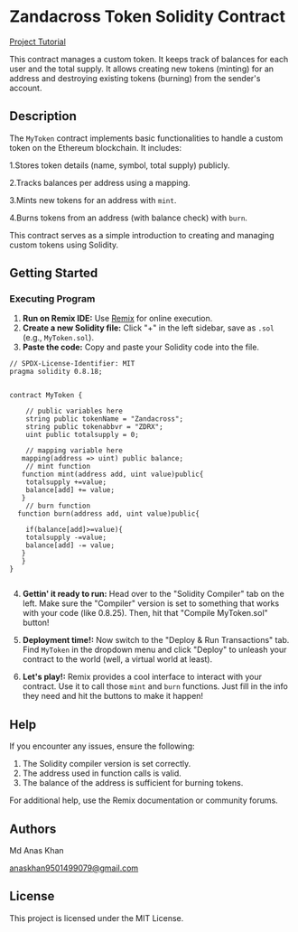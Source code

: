 # Zandacross Token Solidity Contract
[Project Tutorial]([https://www.loom.com/share/e3aa9d287b9f4ba88a49902c05a45d0b?sid=3edb8b87-66e3-426f-b25a-54330164e996](https://www.loom.com/share/f6562bcdeeab4bc8a4458004ff72b4dc))

This contract manages a custom token. It keeps track of balances for each user and the total supply. It allows creating new tokens (minting) for an address and destroying existing tokens (burning) from the sender's account.
## Description 
The `MyToken` contract implements basic functionalities to handle a custom token on the Ethereum blockchain. It includes:

1.Stores token details (name, symbol, total supply) publicly.

2.Tracks balances per address using a mapping.

3.Mints new tokens for an address with `mint`.

4.Burns tokens from an address (with balance check) with `burn`.


This contract serves as a simple introduction to creating and managing custom tokens using Solidity.

## Getting Started
### Executing Program
1. **Run on Remix IDE:** Use [Remix](https://remix.ethereum.org/) for online execution.
2. **Create a new Solidity file:** Click "+" in the left sidebar, save as `.sol` (e.g., `MyToken.sol`).
3. **Paste the code:** Copy and paste your Solidity code into the file.
```
// SPDX-License-Identifier: MIT
pragma solidity 0.8.18;


contract MyToken {

    // public variables here
    string public tokenName = "Zandacross";
    string public tokenabbvr = "ZDRX";
    uint public totalsupply = 0;

    // mapping variable here
   mapping(address => uint) public balance;
    // mint function
   function mint(address add, uint value)public{
    totalsupply +=value;
    balance[add] += value;
   }
    // burn function
  function burn(address add, uint value)public{
   
    if(balance[add]>=value){
    totalsupply -=value;
    balance[add] -= value;
   }
   }
}


```
4. **Gettin' it ready to run:** Head over to the "Solidity Compiler" tab on the left. Make sure the "Compiler" version is set to something that works with your code (like 0.8.25). Then, hit that "Compile MyToken.sol" button!

5. **Deployment time!:** Now switch to the "Deploy & Run Transactions" tab. Find `MyToken` in the dropdown menu and click "Deploy" to unleash your contract to the world (well, a virtual world at least).

6. **Let's play!:** Remix provides a cool interface to interact with your contract. Use it to call those `mint` and `burn` functions. Just fill in the info they need and hit the buttons to make it happen!

## Help
If you encounter any issues, ensure the following:
1. The Solidity compiler version is set correctly.
2. The address used in function calls is valid.
3. The balance of the address is sufficient for burning tokens.

For additional help, use the Remix documentation or community forums.   

## Authors
Md Anas Khan

anaskhan9501499079@gmail.com
## License
This project is licensed under the MIT License.
